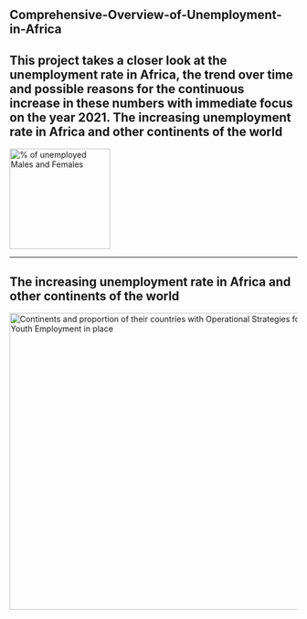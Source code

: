 ## Comprehensive-Overview-of-Unemployment-in-Africa
This project takes a closer look at the unemployment rate in Africa, the trend over time and possible reasons for the continuous increase in these numbers with immediate focus on the year 2021. 
The increasing unemployment rate in Africa and other continents of the world 
---
<img width="176" alt="% of unemployed Males and Females" src="https://github.com/Promise-Chinonso/Comprehensive-Overview-of-Unemployment-in-Africa/assets/104436236/f586f108-6b74-49b4-94fb-ad201dc351f4">

---
The increasing unemployment rate in Africa and other continents of the world
---
<img width="520" alt="Continents and proportion of their countries with Operational Strategies for Youth Employment in place" src="https://github.com/Promise-Chinonso/Comprehensive-Overview-of-Unemployment-in-Africa/assets/104436236/2fa2e67d-eeec-455e-9cc8-1bbc4abd0652">
